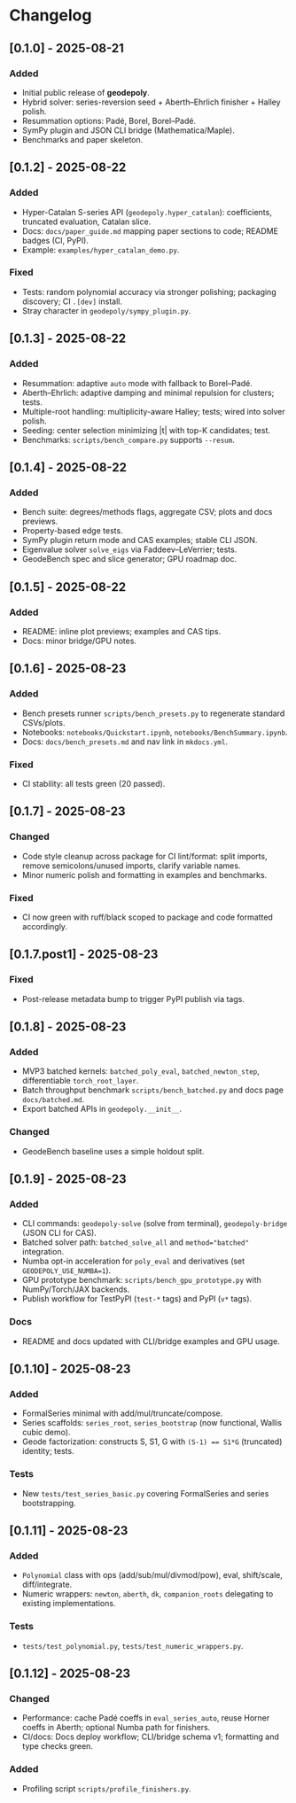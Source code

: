 # Changelog

## [0.1.0] - 2025-08-21
### Added
- Initial public release of **geodepoly**.
- Hybrid solver: series-reversion seed + Aberth–Ehrlich finisher + Halley polish.
- Resummation options: Padé, Borel, Borel–Padé.
- SymPy plugin and JSON CLI bridge (Mathematica/Maple).
- Benchmarks and paper skeleton.

## [0.1.2] - 2025-08-22
### Added
- Hyper-Catalan S-series API (`geodepoly.hyper_catalan`): coefficients, truncated evaluation, Catalan slice.
- Docs: `docs/paper_guide.md` mapping paper sections to code; README badges (CI, PyPI).
- Example: `examples/hyper_catalan_demo.py`.
### Fixed
- Tests: random polynomial accuracy via stronger polishing; packaging discovery; CI `.[dev]` install.
- Stray character in `geodepoly/sympy_plugin.py`.

## [0.1.3] - 2025-08-22
### Added
- Resummation: adaptive `auto` mode with fallback to Borel–Padé.
- Aberth–Ehrlich: adaptive damping and minimal repulsion for clusters; tests.
- Multiple-root handling: multiplicity-aware Halley; tests; wired into solver polish.
- Seeding: center selection minimizing |t| with top-K candidates; test.
- Benchmarks: `scripts/bench_compare.py` supports `--resum`.

## [0.1.4] - 2025-08-22
### Added
- Bench suite: degrees/methods flags, aggregate CSV; plots and docs previews.
- Property-based edge tests.
- SymPy plugin return mode and CAS examples; stable CLI JSON.
- Eigenvalue solver `solve_eigs` via Faddeev–LeVerrier; tests.
- GeodeBench spec and slice generator; GPU roadmap doc.

## [0.1.5] - 2025-08-22
### Added
- README: inline plot previews; examples and CAS tips.
- Docs: minor bridge/GPU notes.

## [0.1.6] - 2025-08-23
### Added
- Bench presets runner `scripts/bench_presets.py` to regenerate standard CSVs/plots.
- Notebooks: `notebooks/Quickstart.ipynb`, `notebooks/BenchSummary.ipynb`.
- Docs: `docs/bench_presets.md` and nav link in `mkdocs.yml`.
### Fixed
- CI stability: all tests green (20 passed).

## [0.1.7] - 2025-08-23
### Changed
- Code style cleanup across package for CI lint/format: split imports, remove semicolons/unused imports, clarify variable names.
- Minor numeric polish and formatting in examples and benchmarks.
### Fixed
- CI now green with ruff/black scoped to package and code formatted accordingly.

## [0.1.7.post1] - 2025-08-23
### Fixed
- Post-release metadata bump to trigger PyPI publish via tags.

## [0.1.8] - 2025-08-23
### Added
- MVP3 batched kernels: `batched_poly_eval`, `batched_newton_step`, differentiable `torch_root_layer`.
- Batch throughput benchmark `scripts/bench_batched.py` and docs page `docs/batched.md`.
- Export batched APIs in `geodepoly.__init__`.
### Changed
- GeodeBench baseline uses a simple holdout split.

## [0.1.9] - 2025-08-23
### Added
- CLI commands: `geodepoly-solve` (solve from terminal), `geodepoly-bridge` (JSON CLI for CAS).
- Batched solver path: `batched_solve_all` and `method="batched"` integration.
- Numba opt-in acceleration for `poly_eval` and derivatives (set `GEODEPOLY_USE_NUMBA=1`).
- GPU prototype benchmark: `scripts/bench_gpu_prototype.py` with NumPy/Torch/JAX backends.
- Publish workflow for TestPyPI (`test-*` tags) and PyPI (`v*` tags).
### Docs
- README and docs updated with CLI/bridge examples and GPU usage.

## [0.1.10] - 2025-08-23
### Added
- FormalSeries minimal with add/mul/truncate/compose.
- Series scaffolds: `series_root`, `series_bootstrap` (now functional, Wallis cubic demo).
- Geode factorization: constructs S, S1, G with `(S-1) == S1*G` (truncated) identity; tests.
### Tests
- New `tests/test_series_basic.py` covering FormalSeries and series bootstrapping.

## [0.1.11] - 2025-08-23
### Added
- `Polynomial` class with ops (add/sub/mul/divmod/pow), eval, shift/scale, diff/integrate.
- Numeric wrappers: `newton`, `aberth`, `dk`, `companion_roots` delegating to existing implementations.
### Tests
- `tests/test_polynomial.py`, `tests/test_numeric_wrappers.py`.

## [0.1.12] - 2025-08-23
### Changed
- Performance: cache Padé coeffs in `eval_series_auto`, reuse Horner coeffs in Aberth; optional Numba path for finishers.
- CI/docs: Docs deploy workflow; CLI/bridge schema v1; formatting and type checks green.
### Added
- Profiling script `scripts/profile_finishers.py`.
